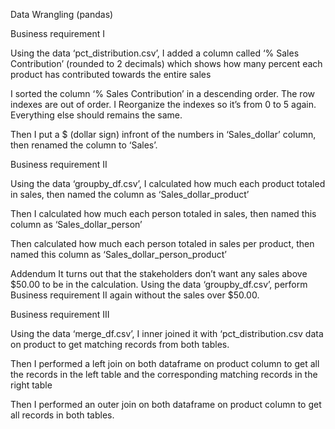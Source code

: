 Data Wrangling (pandas)

Business requirement I

Using the data ‘pct_distribution.csv’, I added a column called ‘% Sales Contribution’ (rounded to 2 decimals) which shows how many percent each product has contributed towards the entire sales

I sorted the column ‘% Sales Contribution’ in a descending order.
The row indexes are out of order. I Reorganize the indexes so it’s from 0 to 5 again. Everything else should remains the same.

Then I put a $ (dollar sign) infront of the numbers in ‘Sales_dollar’ column, then renamed the column to ‘Sales’.


Business requirement II

Using the data ‘groupby_df.csv’, I calculated how much each product totaled in sales, then named the column as ‘Sales_dollar_product’

Then I calculated how much each person totaled in sales, then named this column as ‘Sales_dollar_person’

Then calculated how much each person totaled in sales per product, then named this column as ‘Sales_dollar_person_product’

Addendum
It turns out that the stakeholders don’t want any sales above $50.00 to be in the calculation. Using the data ‘groupby_df.csv’, perform Business requirement II again without the sales over $50.00.


Business requirement III

Using the data ‘merge_df.csv’, I inner joined it with ‘pct_distribution.csv data on product to get matching records from both tables.

Then I performed a left join on both dataframe on product column to get all the records in the left table and the corresponding matching records in the right table

Then I performed an outer join on both dataframe on product column to get all records in both tables.



